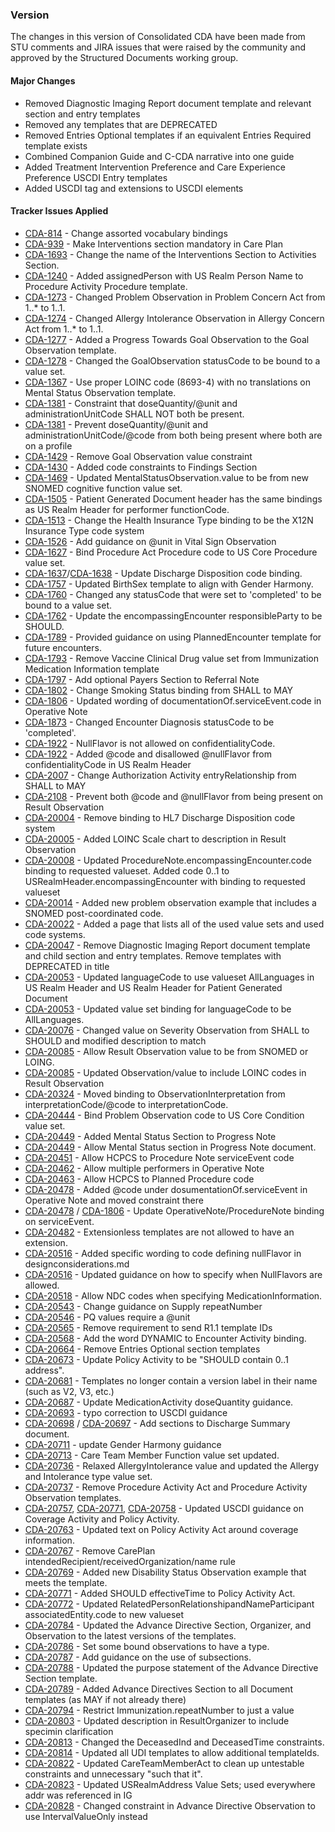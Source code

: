 ### Version 

The changes in this version of Consolidated CDA have been made from STU comments and JIRA issues that were raised by the community and approved by the Structured Documents working group.

#### Major Changes

* Removed Diagnostic Imaging Report document template and relevant section and entry templates
* Removed any templates that are DEPRECATED
* Removed Entries Optional templates if an equivalent Entries Required template exists
* Combined Companion Guide and C-CDA narrative into one guide
* Added Treatment Intervention Preference and Care Experience Preference USCDI Entry templates
* Added USCDI tag and extensions to USCDI elements

#### Tracker Issues Applied

- [CDA-814](https://jira.hl7.org/browse/CDA-814) - Change assorted vocabulary bindings
- [CDA-939](https://jira.hl7.org/browse/CDA-939) - Make Interventions section mandatory in Care Plan
- [CDA-1693](https://jira.hl7.org/browse/CDA-1693) - Change the name of the Interventions Section to Activities Section.
- [CDA-1240](https://jira.hl7.org/browse/CDA-1240) - Added assignedPerson with US Realm Person Name to Procedure Activity Procedure template.
- [CDA-1273](https://jira.hl7.org/browse/CDA-1273) - Changed Problem Observation in Problem Concern Act from 1..* to 1..1.
- [CDA-1274](https://jira.hl7.org/browse/CDA-1274) - Changed Allergy Intolerance Observation in Allergy Concern Act from 1..* to 1..1.
- [CDA-1277](https://jira.hl7.org/browse/CDA-1277) - Added a Progress Towards Goal Observation to the Goal Observation template.
- [CDA-1278](https://jira.hl7.org/browse/CDA-1278) - Changed the GoalObservation statusCode to be bound to a value set.
- [CDA-1367](https://jira.hl7.org/browse/CDA-1367) - Use proper LOINC code (8693-4) with no translations on Mental Status Observation template.
- [CDA-1381](https://jira.hl7.org/browse/CDA-1381) - Constraint that doseQuantity/@unit and administrationUnitCode SHALL NOT both be present.
- [CDA-1381](https://jira.hl7.org/browse/CDA-1381) - Prevent doseQuantity/@unit and administrationUnitCode/@code from both being present where both are on a profile
- [CDA-1429](https://jira.hl7.org/browse/CDA-1429) - Remove Goal Observation value constraint
- [CDA-1430](https://jira.hl7.org/browse/CDA-1430) - Added code constraints to Findings Section
- [CDA-1469](https://jira.hl7.org/browse/CDA-1469) - Updated MentalStatusObservation.value to be from new SNOMED cognitive function value set.
- [CDA-1505](https://jira.hl7.org/browse/CDA-1505) - Patient Generated Document header has the same bindings as US Realm Header for performer functionCode.
- [CDA-1513](https://jira.hl7.org/browse/CDA-1513) - Change the Health Insurance Type binding to be the X12N Insurance Type code system
- [CDA-1526](https://jira.hl7.org/browse/CDA-1526) - Add guidance on @unit in Vital Sign Observation
- [CDA-1627](https://jira.hl7.org/browse/CDA-1627) - Bind Procedure Act Procedure code to US Core Procedure value set.
- [CDA-1637](https://jira.hl7.org/browse/CDA-1637)/[CDA-1638](https://jira.hl7.org/browse/CDA-1638) - Update Discharge Disposition code binding.
- [CDA-1757](https://jira.hl7.org/browse/CDA-1757) - Updated BirthSex template to align with Gender Harmony.
- [CDA-1760](https://jira.hl7.org/browse/CDA-1760) - Changed any statusCode that were set to 'completed' to be bound to a value set.
- [CDA-1762](https://jira.hl7.org/browse/CDA-1762) - Update the encompassingEncounter responsibleParty to be SHOULD.
- [CDA-1789](https://jira.hl7.org/browse/CDA-1789) - Provided guidance on using PlannedEncounter template for future encounters.
- [CDA-1793](https://jira.hl7.org/browse/CDA-1793) - Remove Vaccine Clinical Drug value set from Immunization Medication Information template
- [CDA-1797](https://jira.hl7.org/browse/CDA-1797) - Add optional Payers Section to Referral Note
- [CDA-1802](https://jira.hl7.org/browse/CDA-1802) - Change Smoking Status binding from SHALL to MAY
- [CDA-1806](https://jira.hl7.org/browse/CDA-1806) - Updated wording of documentationOf.serviceEvent.code in Operative Note
- [CDA-1873](https://jira.hl7.org/browse/CDA-1873) - Changed Encounter Diagnosis statusCode to be 'completed'.
- [CDA-1922](https://jira.hl7.org/browse/CDA-1922) - NullFlavor is not allowed on confidentialityCode.
- [CDA-1922](https://jira.hl7.org/browse/CDA-1922) - Added @code and disallowed @nullFlavor from confidentialityCode in US Realm Header
- [CDA-2007](https://jira.hl7.org/browse/CDA-2007) - Change Authorization Activity entryRelationship from SHALL to MAY
- [CDA-2108](https://jira.hl7.org/browse/CDA-2108) - Prevent both @code and @nullFlavor from being present on Result Observation
- [CDA-20004](https://jira.hl7.org/browse/CDA-20004) - Remove binding to HL7 Discharge Disposition code system
- [CDA-20005](https://jira.hl7.org/browse/CDA-20005) - Added LOINC Scale chart to description in Result Observation
- [CDA-20008](https://jira.hl7.org/browse/CDA-20008) - Updated ProcedureNote.encompassingEncounter.code binding to requested valueset. Added code 0..1 to USRealmHeader.encompassingEncounter with binding to requested valueset
- [CDA-20014](https://jira.hl7.org/browse/CDA-20014) - Added new problem observation example that includes a SNOMED post-coordinated code.
- [CDA-20022](https://jira.hl7.org/browse/CDA-20022) - Added a page that lists all of the used value sets and used code systems.
- [CDA-20047](https://jira.hl7.org/browse/CDA-20047) - Remove Diagnostic Imaging Report document template and child section and entry templates.  Remove templates with DEPRECATED in title
- [CDA-20053](https://jira.hl7.org/browse/CDA-20053) - Updated languageCode to use valueset AllLanguages in US Realm Header and US Realm Header for Patient Generated Document
- [CDA-20053](https://jira.hl7.org/browse/CDA-20053) - Updated value set binding for languageCode to be AllLanguages.
- [CDA-20076](https://jira.hl7.org/browse/CDA-20076) - Changed value on Severity Observation from SHALL to SHOULD and modified description to match
- [CDA-20085](https://jira.hl7.org/browse/CDA-20085) - Allow Result Observation value to be from SNOMED or LOING.
- [CDA-20085](https://jira.hl7.org/browse/CDA-20085) - Updated Observation/value to include LOINC codes in Result Observation
- [CDA-20324](https://jira.hl7.org/browse/CDA-20324) - Moved binding to ObservationInterpretation from interpretationCode/@code to interpretationCode.
- [CDA-20444](https://jira.hl7.org/browse/CDA-20444) - Bind Problem Observation code to US Core Condition value set.
- [CDA-20449](https://jira.hl7.org/browse/CDA-20449) - Added Mental Status Section to Progress Note
- [CDA-20449](https://jira.hl7.org/browse/CDA-20449) - Allow Mental Status section in Progress Note document.
- [CDA-20451](https://jira.hl7.org/browse/CDA-20451) - Allow HCPCS to Procedure Note serviceEvent code
- [CDA-20462](https://jira.hl7.org/browse/CDA-20462) - Allow multiple performers in Operative Note
- [CDA-20463](https://jira.hl7.org/browse/CDA-20463) - Allow HCPCS to Planned Procedure code
- [CDA-20478](https://jira.hl7.org/browse/CDA-20478) - Added @code under dosumentationOf.serviceEvent in Operative Note and moved constraint there
- [CDA-20478](https://jira.hl7.org/browse/CDA-20478) / [CDA-1806](https://jira.hl7.org/browse/CDA-1806) - Update OperativeNote/ProcedureNote binding on serviceEvent.
- [CDA-20482](https://jira.hl7.org/browse/CDA-20482) - Extensionless templates are not allowed to have an extension.
- [CDA-20516](https://jira.hl7.org/browse/CDA-20516) - Added specific wording to code defining nullFlavor in designconsiderations.md
- [CDA-20516](https://jira.hl7.org/browse/CDA-20516) - Updated guidance on how to specify when NullFlavors are allowed.
- [CDA-20518](https://jira.hl7.org/browse/CDA-20518) - Allow NDC codes when specifying MedicationInformation.
- [CDA-20543](https://jira.hl7.org/browse/CDA-20543) - Change guidance on Supply repeatNumber
- [CDA-20546](https://jira.hl7.org/browse/CDA-20546) - PQ values require a @unit
- [CDA-20565](https://jira.hl7.org/browse/CDA-20565) - Remove requirement to send R1.1 template IDs
- [CDA-20568](https://jira.hl7.org/browse/CDA-20568) - Add the word DYNAMIC to Encounter Activity binding.
- [CDA-20664](https://jira.hl7.org/browse/CDA-20664) - Remove Entries Optional section templates
- [CDA-20673](https://jira.hl7.org/browse/CDA-20673) - Update Policy Activity to be "SHOULD contain 0..1 address".
- [CDA-20681](https://jira.hl7.org/browse/CDA-20681) - Templates no longer contain a version label in their name (such as V2, V3, etc.)
- [CDA-20687](https://jira.hl7.org/browse/CDA-20687) - Update MedicationActivity doseQuantity guidance.
- [CDA-20693](https://jira.hl7.org/browse/CDA-20693) - typo correction to USCDI guidance
- [CDA-20698](https://jira.hl7.org/browse/CDA-20698) / [CDA-20697](https://jira.hl7.org/browse/CDA-20697) - Add sections to Discharge Summary document.
- [CDA-20711](https://jira.hl7.org/browse/CDA-20711) - update Gender Harmony guidance
- [CDA-20713](https://jira.hl7.org/browse/CDA-20713) - Care Team Member Function value set updated.
- [CDA-20736](https://jira.hl7.org/browse/CDA-20736) - Relaxed AllergyIntolerance value and updated the Allergy and Intolerance type value set.
- [CDA-20737](https://jira.hl7.org/browse/CDA-20737) - Remove Procedure Activity Act and Procedure Activity Observation templates.
- [CDA-20757](https://jira.hl7.org/browse/CDA-20757), [CDA-20771](https://jira.hl7.org/browse/CDA-20771), [CDA-20758](https://jira.hl7.org/browse/CDA-20758) - Updated USCDI guidance on Coverage Activity and Policy Activity.
- [CDA-20763](https://jira.hl7.org/browse/CDA-20763) - Updated text on Policy Activity Act around coverage information.
- [CDA-20767](https://jira.hl7.org/browse/CDA-20767) - Remove CarePlan intendedRecipient/receivedOrganization/name rule
- [CDA-20769](https://jira.hl7.org/browse/CDA-20769) - Added new Disability Status Observation example that meets the template.
- [CDA-20771](https://jira.hl7.org/browse/CDA-20771) - Added SHOULD effectiveTime to Policy Activity Act.
- [CDA-20772](https://jira.hl7.org/browse/CDA-20772) - Updated RelatedPersonRelationshipandNameParticipant associatedEntity.code to new valueset
- [CDA-20784](https://jira.hl7.org/browse/CDA-20784) - Updated the Advance Directive Section, Organizer, and Observation to the latest versions of the templates.
- [CDA-20786](https://jira.hl7.org/browse/CDA-20786) - Set some bound observations to have a type.
- [CDA-20787](https://jira.hl7.org/browse/CDA-20787) - Add guidance on the use of subsections.
- [CDA-20788](https://jira.hl7.org/browse/CDA-20788) - Updated the purpose statement of the Advance Directive Section template.
- [CDA-20789](https://jira.hl7.org/browse/CDA-20789) - Added Advance Directives Section to all Document templates (as MAY if not already there)
- [CDA-20794](https://jira.hl7.org/browse/CDA-20794) - Restrict Immunization.repeatNumber to just a value
- [CDA-20803](https://jira.hl7.org/browse/CDA-20803) - Updated description in ResultOrganizer to include specimin clarification
- [CDA-20813](https://jira.hl7.org/browse/CDA-20813) - Changed the DeceasedInd and DeceasedTime constraints.
- [CDA-20814](https://jira.hl7.org/browse/CDA-20814) - Updated all UDI templates to allow additional templateIds.
- [CDA-20822](https://jira.hl7.org/browse/CDA-20822) - Updated CareTeamMemberAct to clean up untestable constraints and unnecessary "such that it".
- [CDA-20823](https://jira.hl7.org/browse/CDA-20823) - Updated USRealmAddress Value Sets; used everywhere addr was referenced in IG
- [CDA-20828](https://jira.hl7.org/browse/CDA-20828) - Changed constraint in Advance Directive Observation to use IntervalValueOnly instead